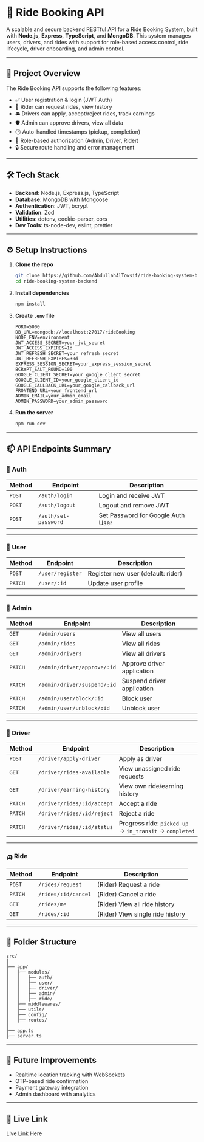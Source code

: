 # 🚗 Ride Booking API

A scalable and secure backend RESTful API for a Ride Booking System, built with **Node.js**, **Express**, **TypeScript**, and **MongoDB**. This system manages users, drivers, and rides with support for role-based access control, ride lifecycle, driver onboarding, and admin control.

---

## 📌 Project Overview

The Ride Booking API supports the following features:

- ✅ User registration & login (JWT Auth)
- 🚖 Rider can request rides, view history
- 🚘 Drivers can apply, accept/reject rides, track earnings
- 🛡️ Admin can approve drivers, view all data
- 🕒 Auto-handled timestamps (pickup, completion)
- 🎯 Role-based authorization (Admin, Driver, Rider)
- 🔒 Secure route handling and error management

---

## 🛠️ Tech Stack

- **Backend**: Node.js, Express.js, TypeScript
- **Database**: MongoDB with Mongoose
- **Authentication**: JWT, bcrypt
- **Validation**: Zod
- **Utilities**: dotenv, cookie-parser, cors
- **Dev Tools**: ts-node-dev, eslint, prettier

---

## ⚙️ Setup Instructions

1. **Clone the repo**
   ```bash
   git clone https://github.com/AbdullahAlTowsif/ride-booking-system-backend.git
   cd ride-booking-system-backend
   ```

2. **Install dependencies**
   ```bash
   npm install
   ```

3. **Create `.env` file**
   ```env
   PORT=5000
   DB_URL=mongodb://localhost:27017/rideBooking
   NODE_ENV=environment
   JWT_ACCESS_SECRET=your_jwt_secret
   JWT_ACCESS_EXPIRES=1d
   JWT_REFRESH_SECRET=your_refresh_secret
   JWT_REFRESH_EXPIRES=30d
   EXPRESS_SESSION_SECRET=your_express_session_secret
   BCRYPT_SALT_ROUND=100
   GOOGLE_CLIENT_SECRET=your_google_client_secret
   GOOGLE_CLIENT_ID=your_google_client_id
   GOOGLE_CALLBACK_URL=your_google_callback_url
   FRONTEND_URL=your_frontend_url
   ADMIN_EMAIL=your_admin_email
   ADMIN_PASSWORD=your_admin_password
   ```

4. **Run the server**
   ```bash
   npm run dev
   ```

---

## 📫 API Endpoints Summary

### 🔐 Auth
| Method | Endpoint | Description |
|--------|----------|-------------|
| `POST` | `/auth/login` | Login and receive JWT |
| `POST` | `/auth/logout` | Logout and remove JWT |
| `POST` | `/auth/set-password` | Set Password for Google Auth User |

---

### 👤 User
| Method | Endpoint | Description |
|--------|----------|-------------|
| `POST` | `/user/register` | Register new user (default: rider) |
| `PATCH` | `/user/:id` | Update user profile |

---

### 👤 Admin
| Method | Endpoint | Description |
|--------|----------|-------------|
| `GET` | `/admin/users` | View all users |
| `GET` | `/admin/rides` | View all rides |
| `GET` | `/admin/drivers` | View all drivers |
| `PATCH` | `/admin/driver/approve/:id` | Approve driver application |
| `PATCH` | `/admin/driver/suspend/:id` | Suspend driver application |
| `PATCH` | `/admin/user/block/:id` | Block user |
| `PATCH` | `/admin/user/unblock/:id` | Unblock user |

---

### 👷 Driver
| Method | Endpoint | Description |
|--------|----------|-------------|
| `POST` | `/driver/apply-driver` | Apply as driver |
| `GET` | `/driver/rides-available` | View unassigned ride requests |
| `GET` | `/driver/earning-history` | View own ride/earning history |
| `PATCH` | `/driver/rides/:id/accept` | Accept a ride |
| `PATCH` | `/driver/rides/:id/reject` | Reject a ride |
| `PATCH` | `/driver/rides/:id/status` | Progress ride: `picked_up` → `in_transit` → `completed` |

---

### 🛺 Ride
| Method | Endpoint | Description |
|--------|----------|-------------|
| `POST` | `/rides/request` | (Rider) Request a ride |
| `PATCH` | `/rides/:id/cancel` | (Rider) Cancel a ride |
| `GET` | `/rides/me` | (Rider) View all ride history |
| `GET` | `/rides/:id` | (Rider) View single ride history |

---

## 📁 Folder Structure

```
src/
│
├── app/
│   ├── modules/
│   │   ├── auth/
│   │   ├── user/
│   │   ├── driver/
│   │   ├── admin/
│   │   ├── ride/
│   ├── middlewares/
│   ├── utils/
│   ├── config/
│   ├── routes/
│
├── app.ts
├── server.ts
```

---

## 🧩 Future Improvements

- Realtime location tracking with WebSockets
- OTP-based ride confirmation
- Payment gateway integration
- Admin dashboard with analytics

---

## 📜 Live Link

Live Link Here